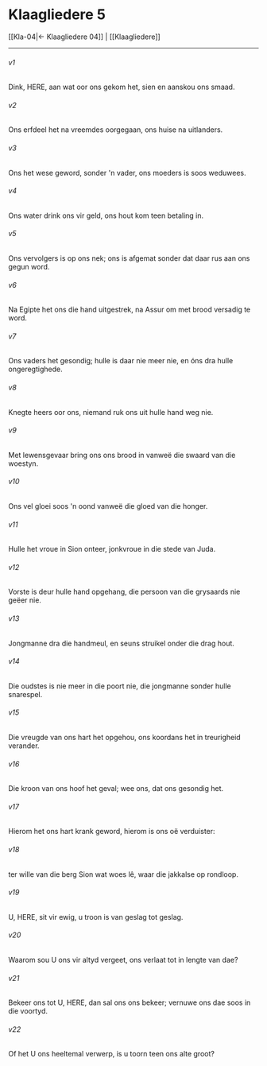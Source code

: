 # Klaagliedere 5

[[Kla-04|← Klaagliedere 04]] | [[Klaagliedere]]
***

###### v1
Dink, HERE, aan wat oor ons gekom het, sien en aanskou ons smaad. 
###### v2
Ons erfdeel het na vreemdes oorgegaan, ons huise na uitlanders. 
###### v3
Ons het wese geword, sonder 'n vader, ons moeders is soos weduwees. 
###### v4
Ons water drink ons vir geld, ons hout kom teen betaling in. 
###### v5
Ons vervolgers is op ons nek; ons is afgemat sonder dat daar rus aan ons gegun word. 
###### v6
Na Egipte het ons die hand uitgestrek, na Assur om met brood versadig te word. 
###### v7
Ons vaders het gesondig; hulle is daar nie meer nie, en óns dra hulle ongeregtighede. 
###### v8
Knegte heers oor ons, niemand ruk ons uit hulle hand weg nie. 
###### v9
Met lewensgevaar bring ons ons brood in vanweë die swaard van die woestyn. 
###### v10
Ons vel gloei soos 'n oond vanweë die gloed van die honger. 
###### v11
Hulle het vroue in Sion onteer, jonkvroue in die stede van Juda. 
###### v12
Vorste is deur hulle hand opgehang, die persoon van die grysaards nie geëer nie. 
###### v13
Jongmanne dra die handmeul, en seuns struikel onder die drag hout. 
###### v14
Die oudstes is nie meer in die poort nie, die jongmanne sonder hulle snarespel. 
###### v15
Die vreugde van ons hart het opgehou, ons koordans het in treurigheid verander. 
###### v16
Die kroon van ons hoof het geval; wee ons, dat ons gesondig het. 
###### v17
Hierom het ons hart krank geword, hierom is ons oë verduister: 
###### v18
ter wille van die berg Sion wat woes lê, waar die jakkalse op rondloop. 
###### v19
U, HERE, sit vir ewig, u troon is van geslag tot geslag. 
###### v20
Waarom sou U ons vir altyd vergeet, ons verlaat tot in lengte van dae? 
###### v21
Bekeer ons tot U, HERE, dan sal ons ons bekeer; vernuwe ons dae soos in die voortyd. 
###### v22
Of het U ons heeltemal verwerp, is u toorn teen ons alte groot? 
